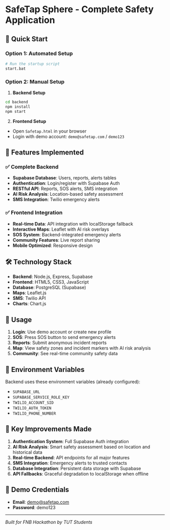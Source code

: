 # SafeTap Sphere - Complete Safety Application

## 🚀 Quick Start

### Option 1: Automated Setup
```bash
# Run the startup script
start.bat
```

### Option 2: Manual Setup

1. **Backend Setup**
```bash
cd backend
npm install
npm start
```

2. **Frontend Setup**
- Open `Safetap.html` in your browser
- Login with demo account: `demo@safetap.com` / `demo123`

## 🔧 Features Implemented

### ✅ Complete Backend
- **Supabase Database**: Users, reports, alerts tables
- **Authentication**: Login/register with Supabase Auth
- **RESTful API**: Reports, SOS alerts, SMS integration
- **AI Risk Analysis**: Location-based safety assessment
- **SMS Integration**: Twilio emergency alerts

### ✅ Frontend Integration
- **Real-time Data**: API integration with localStorage fallback
- **Interactive Maps**: Leaflet with AI risk overlays
- **SOS System**: Backend-integrated emergency alerts
- **Community Features**: Live report sharing
- **Mobile Optimized**: Responsive design

## 🛠 Technology Stack

- **Backend**: Node.js, Express, Supabase
- **Frontend**: HTML5, CSS3, JavaScript
- **Database**: PostgreSQL (Supabase)
- **Maps**: Leaflet.js
- **SMS**: Twilio API
- **Charts**: Chart.js

## 📱 Usage

1. **Login**: Use demo account or create new profile
2. **SOS**: Press SOS button to send emergency alerts
3. **Reports**: Submit anonymous incident reports
4. **Map**: View safety zones and incident markers with AI risk analysis
5. **Community**: See real-time community safety data

## 🔐 Environment Variables

Backend uses these environment variables (already configured):
- `SUPABASE_URL`
- `SUPABASE_SERVICE_ROLE_KEY`
- `TWILIO_ACCOUNT_SID`
- `TWILIO_AUTH_TOKEN`
- `TWILIO_PHONE_NUMBER`

## 🎯 Key Improvements Made

1. **Authentication System**: Full Supabase Auth integration
2. **AI Risk Analysis**: Smart safety assessment based on location and historical data
3. **Real-time Backend**: API endpoints for all major features
4. **SMS Integration**: Emergency alerts to trusted contacts
5. **Database Integration**: Persistent data storage with Supabase
6. **API Fallbacks**: Graceful degradation to localStorage when offline

## 🚨 Demo Credentials
- **Email**: demo@safetap.com
- **Password**: demo123

---
*Built for FNB Hackathon by TUT Students*